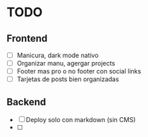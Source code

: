 # TODO
## Frontend
- [ ] Manicura, dark mode nativo
- [ ] Organizar manu, agergar projects
- [ ] Footer mas pro o no footer con social links
- [ ] Tarjetas de posts bien organizadas

## Backend
- [ ] Deploy solo con markdown (sin CMS)
- [ ]